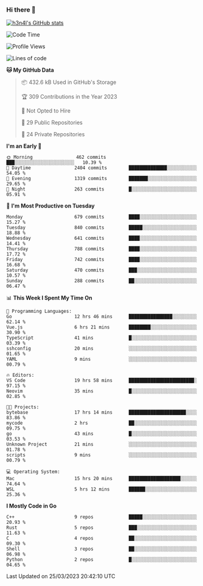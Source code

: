 ### Hi there 👋

[![h3n4l's GitHub stats](https://github-readme-stats.vercel.app/api?username=h3n4l&count_private=true&show_icons=true&theme=radical)](https://github.com/h3n4l/github-readme-stats)

<!--START_SECTION:waka-->
![Code Time](http://img.shields.io/badge/Code%20Time-1%2C069%20hrs%2045%20mins-blue)

![Profile Views](http://img.shields.io/badge/Profile%20Views-0-blue)

![Lines of code](https://img.shields.io/badge/From%20Hello%20World%20I%27ve%20Written-2.7%20million%20lines%20of%20code-blue)

**🐱 My GitHub Data** 

> 📦 432.6 kB Used in GitHub's Storage 
 > 
> 🏆 309 Contributions in the Year 2023
 > 
> 🚫 Not Opted to Hire
 > 
> 📜 29 Public Repositories 
 > 
> 🔑 24 Private Repositories 
 > 
**I'm an Early 🐤** 

```text
🌞 Morning                462 commits         ███░░░░░░░░░░░░░░░░░░░░░░   10.39 % 
🌆 Daytime                2404 commits        ██████████████░░░░░░░░░░░   54.05 % 
🌃 Evening                1319 commits        ███████░░░░░░░░░░░░░░░░░░   29.65 % 
🌙 Night                  263 commits         █░░░░░░░░░░░░░░░░░░░░░░░░   05.91 % 
```
📅 **I'm Most Productive on Tuesday** 

```text
Monday                   679 commits         ████░░░░░░░░░░░░░░░░░░░░░   15.27 % 
Tuesday                  840 commits         █████░░░░░░░░░░░░░░░░░░░░   18.88 % 
Wednesday                641 commits         ████░░░░░░░░░░░░░░░░░░░░░   14.41 % 
Thursday                 788 commits         ████░░░░░░░░░░░░░░░░░░░░░   17.72 % 
Friday                   742 commits         ████░░░░░░░░░░░░░░░░░░░░░   16.68 % 
Saturday                 470 commits         ███░░░░░░░░░░░░░░░░░░░░░░   10.57 % 
Sunday                   288 commits         ██░░░░░░░░░░░░░░░░░░░░░░░   06.47 % 
```


📊 **This Week I Spent My Time On** 

```text
💬 Programming Languages: 
Go                       12 hrs 46 mins      ████████████████░░░░░░░░░   62.14 % 
Vue.js                   6 hrs 21 mins       ████████░░░░░░░░░░░░░░░░░   30.90 % 
TypeScript               41 mins             █░░░░░░░░░░░░░░░░░░░░░░░░   03.39 % 
sshconfig                20 mins             ░░░░░░░░░░░░░░░░░░░░░░░░░   01.65 % 
YAML                     9 mins              ░░░░░░░░░░░░░░░░░░░░░░░░░   00.79 % 

🔥 Editors: 
VS Code                  19 hrs 58 mins      ████████████████████████░   97.15 % 
Neovim                   35 mins             █░░░░░░░░░░░░░░░░░░░░░░░░   02.85 % 

🐱‍💻 Projects: 
bytebase                 17 hrs 14 mins      █████████████████████░░░░   83.86 % 
mycode                   2 hrs               ██░░░░░░░░░░░░░░░░░░░░░░░   09.75 % 
go                       43 mins             █░░░░░░░░░░░░░░░░░░░░░░░░   03.53 % 
Unknown Project          21 mins             ░░░░░░░░░░░░░░░░░░░░░░░░░   01.78 % 
scripts                  9 mins              ░░░░░░░░░░░░░░░░░░░░░░░░░   00.79 % 

💻 Operating System: 
Mac                      15 hrs 20 mins      ███████████████████░░░░░░   74.64 % 
WSL                      5 hrs 12 mins       ██████░░░░░░░░░░░░░░░░░░░   25.36 % 
```

**I Mostly Code in Go** 

```text
C++                      9 repos             █████░░░░░░░░░░░░░░░░░░░░   20.93 % 
Rust                     5 repos             ███░░░░░░░░░░░░░░░░░░░░░░   11.63 % 
C                        4 repos             ██░░░░░░░░░░░░░░░░░░░░░░░   09.30 % 
Shell                    3 repos             ██░░░░░░░░░░░░░░░░░░░░░░░   06.98 % 
Python                   2 repos             █░░░░░░░░░░░░░░░░░░░░░░░░   04.65 % 
```




 Last Updated on 25/03/2023 20:42:10 UTC
<!--END_SECTION:waka-->

